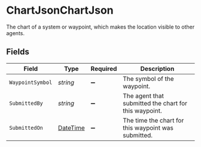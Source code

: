 # ChartJsonChartJson

The chart of a system or waypoint, which makes the location visible to other agents.


## Fields

| Field                                                                                 | Type                                                                                  | Required                                                                              | Description                                                                           |
| ------------------------------------------------------------------------------------- | ------------------------------------------------------------------------------------- | ------------------------------------------------------------------------------------- | ------------------------------------------------------------------------------------- |
| `WaypointSymbol`                                                                      | *string*                                                                              | :heavy_minus_sign:                                                                    | The symbol of the waypoint.                                                           |
| `SubmittedBy`                                                                         | *string*                                                                              | :heavy_minus_sign:                                                                    | The agent that submitted the chart for this waypoint.                                 |
| `SubmittedOn`                                                                         | [DateTime](https://learn.microsoft.com/en-us/dotnet/api/system.datetime?view=net-5.0) | :heavy_minus_sign:                                                                    | The time the chart for this waypoint was submitted.                                   |